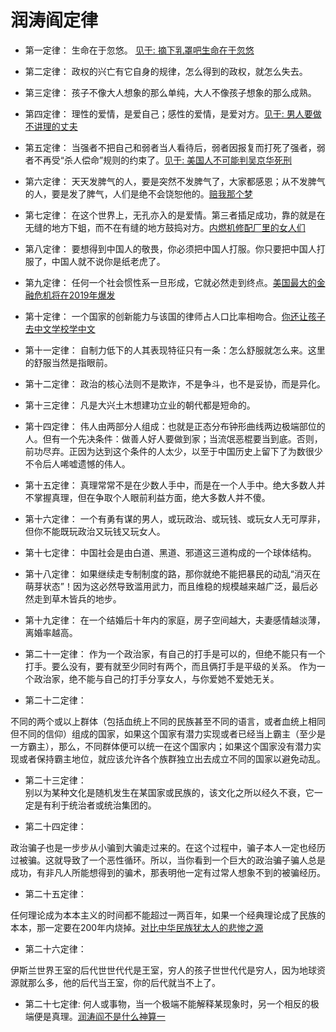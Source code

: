 # 润涛阎定律

* 第一定律：
生命在于忽悠。 [见于: 摘下乳罩吧生命在于忽悠](摘下乳罩吧生命在于忽悠.md)

* 第二定律：
政权的兴亡有它自身的规律，怎么得到的政权，就怎么失去。

* 第三定律：
孩子不像大人想象的那么单纯，大人不像孩子想象的那么成熟。

* 第四定律：
理性的爱情，是爱自己；感性的爱情，是爱对方。[见于: 男人要做不讲理的丈夫](男人要做不讲理的丈夫.md)

* 第五定律：
当强者不把自己和弱者当人看待后，弱者因报复而打死了强者，弱者不再受“杀人偿命”规则的约束了。[见于: 美国人不可能判吴京华死刑](美国人不可能判吴京华死刑.md)

* 第六定律：
天天发脾气的人，要是突然不发脾气了，大家都感恩；从不发脾气的人，要是发了脾气，人们是绝不会饶恕他的。[赔我那个梦](赔我那个梦.md)

* 第七定律：
在这个世界上，无孔亦入的是爱情。第三者插足成功，靠的就是在无缝的地方下蛆，而不在有缝的地方鼓捣对方。[内燃机修配厂里的女人们](内燃机修配厂里的女人们.md)

* 第八定律：
要想得到中国人的敬畏，你必须把中国人打服。你只要把中国人打服了，中国人就不说你是纸老虎了。

* 第九定律：
任何一个社会惯性系一旦形成，它就必然走到终点。[美国最大的金融危机将在2019年爆发](美国最大的金融危机将在2019年爆发.md)

* 第十定律：
一个国家的创新能力与该国的律师占人口比率相吻合。[你还让孩子去中文学校学中文](你还让孩子去中文学校学中文.md)

* 第十一定律：
自制力低下的人其表现特征只有一条：怎么舒服就怎么来。这里的舒服当然是指眼前。

* 第十二定律：
政治的核心法则不是欺诈，不是争斗，也不是妥协，而是异化。

* 第十三定律：
凡是大兴土木想建功立业的朝代都是短命的。

* 第十四定律：
伟人由两部分人组成：也就是正态分布钟形曲线两边极端部位的人。但有一个先决条件：做善人好人要做到家；当流氓恶棍要当到底。否则，前功尽弃。正因为达到这个条件的人太少，以至于中国历史上留下了为数很少不令后人唏嘘遗憾的伟人。

* 第十五定律：
真理常常不是在少数人手中，而是在一个人手中。绝大多数人并不掌握真理，但在争取个人眼前利益方面，绝大多数人并不傻。

* 第十六定律：
一个有勇有谋的男人，或玩政治、或玩钱、或玩女人无可厚非，但你不能既玩政治又玩钱又玩女人。

* 第十七定律：
中国社会是由白道、黑道、邪道这三道构成的一个球体结构。

* 第十八定律：
如果继续走专制制度的路，那你就绝不能把暴民的动乱“消灭在萌芽状态”！因为这必然导致滥用武力，而且维稳的规模越来越广泛，最后必然走到草木皆兵的地步。

* 第十九定律：
在一个结婚后十年内的家庭，房子空间越大，夫妻感情越淡薄，离婚率越高。

* 第二十一定律：
作为一个政治家，有自己的打手是可以的，但绝不能只有一个打手。要么没有，要有就至少同时有两个，而且俩打手是平级的关系。
作为一个政治家，绝不能与自己的打手分享女人，与你爱她不爱她无关。

* 第二十二定律：

不同的两个或以上群体（包括血统上不同的民族甚至不同的语言，或者血统上相同但不同的信仰）组成的国家，如果这个国家有潜力实现或者已经当上霸主（至少是一方霸主），那么，不同群体便可以统一在这个国家内；如果这个国家没有潜力实现或者保持霸主地位，就应该允许各个族群独立出去成立不同的国家以避免动乱。

 

* 第二十三定律：  
别以为某种文化是随机发生在某国家或民族的，该文化之所以经久不衰，它一定是有利于统治者或统治集团的。

 

* 第二十四定律：

政治骗子也是一步步从小骗到大骗走过来的。在这个过程中，骗子本人一定也经历过被骗。这就导致了一个恶性循环。所以，当你看到一个巨大的政治骗子骗人总是成功，有非凡人所能想得到的骗术，那表明他一定有过常人想象不到的被骗经历。

 

* 第二十五定律：

任何理论成为本本主义的时间都不能超过一两百年，如果一个经典理论成了民族的本本，那一定要在200年内烧掉。[对比中华民族犹太人的悲惨之源](对比中华民族犹太人的悲惨之源.md)

 

* 第二十六定律：

伊斯兰世界王室的后代世世代代是王室，穷人的孩子世世代代是穷人，因为地球资源就那么多，他的后代当王室，你的后代就当不上了。

* 第二十七定律: 何人或事物，当一个极端不能解释某现象时，另一个相反的极端便是真理。[润涛阎不是什么神算一](润涛阎不是什么神算一.md)
